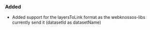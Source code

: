 ### Added
- Added support for the layersToLink format as the webknossos-libs currently send it (datasetId as datasetName)
